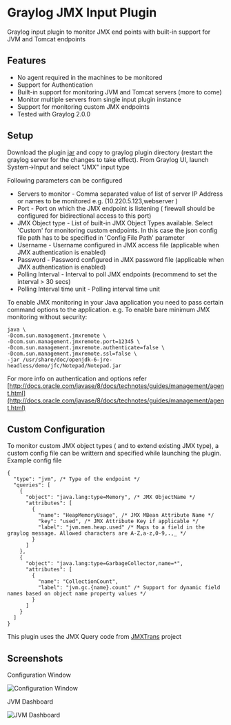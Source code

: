 # Graylog JMX Input Plugin

Graylog input plugin to monitor JMX end points with built-in support for JVM and Tomcat endpoints

Features
--------

* No agent required in the machines to be monitored
* Support for Authentication
* Built-in support for monitoring JVM and Tomcat servers (more to come)
* Monitor multiple servers from single input plugin instance
* Support for monitoring custom JMX endpoints
* Tested with Graylog 2.0.0

Setup
-----

Download the plugin [jar](https://github.com/sivasamyk/graylog-plugin-input-jmx/releases/download/v1.0.1/graylog-plugin-input-jmx-1.0.0-SNAPSHOT.jar) and copy to graylog plugin directory (restart the graylog server for the changes to take effect).
From Graylog UI, launch System->Input and select "JMX" input type

Following parameters can be configured

* Servers to monitor - Comma separated value of list of server IP Address or names to be monitored e.g. (10.220.5.123,webserver )
* Port - Port on which the JMX endpoint is listening ( firewall should be configured for bidirectional access to this port)
* JMX Object type - List of built-in JMX Object Types available. Select 'Custom' for monitoring custom endpoints. 
In this case the json config file path has to be specified in 'Config File Path' parameter
* Username - Username configured in JMX access file (applicable  when JMX authentication is enabled)
* Password - Password configured in JMX password file (applicable  when JMX authentication is enabled)
* Polling Interval - Interval to poll JMX endpoints (recommend to set the interval > 30 secs)
* Polling Interval time unit - Polling interval time unit


To enable JMX monitoring in your Java application you need to pass certain command options to the application. 
e.g. To enable bare minimum JMX monitoring without security:

```
java \
-Dcom.sun.management.jmxremote \
-Dcom.sun.management.jmxremote.port=12345 \
-Dcom.sun.management.jmxremote.authenticate=false \
-Dcom.sun.management.jmxremote.ssl=false \
-jar /usr/share/doc/openjdk-6-jre-headless/demo/jfc/Notepad/Notepad.jar
```

For more info on authentication and options refer 
[http://docs.oracle.com/javase/8/docs/technotes/guides/management/agent.html](http://docs.oracle.com/javase/8/docs/technotes/guides/management/agent.html)

Custom Configuration
--------------------

To monitor custom JMX object types ( and to extend existing JMX type), a custom config file can be writtern and 
specified while launching the plugin. Example config file
 
 ```
 {
   "type": "jvm", /* Type of the endpoint */
   "queries": [
     {
       "object": "java.lang:type=Memory", /* JMX ObjectName */
       "attributes": [
         {
           "name": "HeapMemoryUsage", /* JMX MBean Attribute Name */
           "key": "used", /* JMX Attribute Key if applicable */
           "label": "jvm.mem.heap.used" /* Maps to a field in the graylog message. Allowed characters are A-Z,a-z,0-9,.,_ */ 
         }
       ]
     },
     {
       "object": "java.lang:type=GarbageCollector,name=*",
       "attributes": [
         {
           "name": "CollectionCount",
           "label": "jvm.gc.{name}.count" /* Support for dynamic field names based on object name property values */
         }
       ]
     }
   ]
 }
 ```

This plugin uses the JMX Query code from [JMXTrans](https://github.com/jmxtrans/jmxtrans) project

Screenshots
-----------

Configuration Window

![Configuration Window](https://raw.githubusercontent.com/sivasamyk/graylog-plugin-input-jmx/master/JMX-Config.png)

JVM Dashboard

![JVM Dashboard](https://raw.githubusercontent.com/sivasamyk/graylog-plugin-input-jmx/master/JVM-Dashboard.png)
